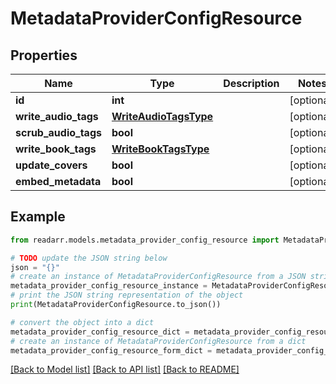 # MetadataProviderConfigResource


## Properties

Name | Type | Description | Notes
------------ | ------------- | ------------- | -------------
**id** | **int** |  | [optional] 
**write_audio_tags** | [**WriteAudioTagsType**](WriteAudioTagsType.md) |  | [optional] 
**scrub_audio_tags** | **bool** |  | [optional] 
**write_book_tags** | [**WriteBookTagsType**](WriteBookTagsType.md) |  | [optional] 
**update_covers** | **bool** |  | [optional] 
**embed_metadata** | **bool** |  | [optional] 

## Example

```python
from readarr.models.metadata_provider_config_resource import MetadataProviderConfigResource

# TODO update the JSON string below
json = "{}"
# create an instance of MetadataProviderConfigResource from a JSON string
metadata_provider_config_resource_instance = MetadataProviderConfigResource.from_json(json)
# print the JSON string representation of the object
print(MetadataProviderConfigResource.to_json())

# convert the object into a dict
metadata_provider_config_resource_dict = metadata_provider_config_resource_instance.to_dict()
# create an instance of MetadataProviderConfigResource from a dict
metadata_provider_config_resource_form_dict = metadata_provider_config_resource.from_dict(metadata_provider_config_resource_dict)
```
[[Back to Model list]](../README.md#documentation-for-models) [[Back to API list]](../README.md#documentation-for-api-endpoints) [[Back to README]](../README.md)


